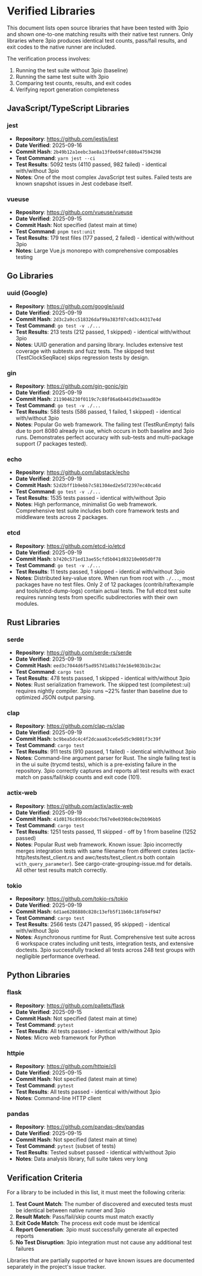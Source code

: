 # Verified Libraries

This document lists open source libraries that have been tested with 3pio and shown one-to-one matching results with their native test runners. Only libraries where 3pio produces identical test counts, pass/fail results, and exit codes to the native runner are included.

The verification process involves:
1. Running the test suite without 3pio (baseline)
2. Running the same test suite with 3pio
3. Comparing test counts, results, and exit codes
4. Verifying report generation completeness

## JavaScript/TypeScript Libraries

### jest
- **Repository**: https://github.com/jestjs/jest
- **Date Verified**: 2025-09-16
- **Commit Hash**: `2b49b12a1eebc3ae8a13f0e694fc880a47594298`
- **Test Command**: `yarn jest --ci`
- **Test Results**: 5092 tests (4110 passed, 982 failed) - identical with/without 3pio
- **Notes**: One of the most complex JavaScript test suites. Failed tests are known snapshot issues in Jest codebase itself.

### vueuse
- **Repository**: https://github.com/vueuse/vueuse
- **Date Verified**: 2025-09-15
- **Commit Hash**: Not specified (latest main at time)
- **Test Command**: `pnpm test:unit`
- **Test Results**: 179 test files (177 passed, 2 failed) - identical with/without 3pio
- **Notes**: Large Vue.js monorepo with comprehensive composables testing

## Go Libraries

### uuid (Google)
- **Repository**: https://github.com/google/uuid
- **Date Verified**: 2025-09-19
- **Commit Hash**: `2d3c2a9cc518326daf99a383f07c4d3c44317e4d`
- **Test Command**: `go test -v ./...`
- **Test Results**: 213 tests (212 passed, 1 skipped) - identical with/without 3pio
- **Notes**: UUID generation and parsing library. Includes extensive test coverage with subtests and fuzz tests. The skipped test (TestClockSeqRace) skips regression tests by design.

### gin
- **Repository**: https://github.com/gin-gonic/gin
- **Date Verified**: 2025-09-19
- **Commit Hash**: `2119046230f0119c7c88f86a6b441d9d3aaad03e`
- **Test Command**: `go test -v ./...`
- **Test Results**: 588 tests (586 passed, 1 failed, 1 skipped) - identical with/without 3pio
- **Notes**: Popular Go web framework. The failing test (TestRunEmpty) fails due to port 8080 already in use, which occurs in both baseline and 3pio runs. Demonstrates perfect accuracy with sub-tests and multi-package support (7 packages tested).

### echo
- **Repository**: https://github.com/labstack/echo
- **Date Verified**: 2025-09-19
- **Commit Hash**: `52d2bff1b9ebb7c581304ed2e5d72397ec40ca6d`
- **Test Command**: `go test -v ./...`
- **Test Results**: 1535 tests passed - identical with/without 3pio
- **Notes**: High performance, minimalist Go web framework. Comprehensive test suite includes both core framework tests and middleware tests across 2 packages.

### etcd
- **Repository**: https://github.com/etcd-io/etcd
- **Date Verified**: 2025-09-19
- **Commit Hash**: `b7420c571ed13ae55cfd5b041d83210e005d0f78`
- **Test Command**: `go test -v ./...`
- **Test Results**: 11 tests passed, 1 skipped - identical with/without 3pio
- **Notes**: Distributed key-value store. When run from root with `./...`, most packages have no test files. Only 2 of 12 packages (contrib/raftexample and tools/etcd-dump-logs) contain actual tests. The full etcd test suite requires running tests from specific subdirectories with their own modules.

## Rust Libraries

### serde
- **Repository**: https://github.com/serde-rs/serde
- **Date Verified**: 2025-09-19
- **Commit Hash**: `eed3c7044d6f5ad957d1a8b17de16e983b1bc2ac`
- **Test Command**: `cargo test`
- **Test Results**: 478 tests passed, 1 skipped - identical with/without 3pio
- **Notes**: Rust serialization framework. The skipped test (compiletest::ui) requires nightly compiler. 3pio runs ~22% faster than baseline due to optimized JSON output parsing.

### clap
- **Repository**: https://github.com/clap-rs/clap
- **Date Verified**: 2025-09-19
- **Commit Hash**: `bc9bea5dc4c4f2dcaaa63ce6e5d5c9d801f3c39f`
- **Test Command**: `cargo test`
- **Test Results**: 911 tests (910 passed, 1 failed) - identical with/without 3pio
- **Notes**: Command-line argument parser for Rust. The single failing test is in the ui suite (trycmd tests), which is a pre-existing failure in the repository. 3pio correctly captures and reports all test results with exact match on pass/fail/skip counts and exit code (101).

### actix-web
- **Repository**: https://github.com/actix/actix-web
- **Date Verified**: 2025-09-19
- **Commit Hash**: `41d0176c895dcebdc7b67e0e039b8c0e2bb96bb5`
- **Test Command**: `cargo test`
- **Test Results**: 1251 tests passed, 11 skipped - off by 1 from baseline (1252 passed)
- **Notes**: Popular Rust web framework. Known issue: 3pio incorrectly merges integration tests with same filename from different crates (actix-http/tests/test_client.rs and awc/tests/test_client.rs both contain `with_query_parameter`). See cargo-crate-grouping-issue.md for details. All other test results match correctly.

### tokio
- **Repository**: https://github.com/tokio-rs/tokio
- **Date Verified**: 2025-09-19
- **Commit Hash**: `6d1ae6286880c828c13efb5f11b60c18fb94f947`
- **Test Command**: `cargo test`
- **Test Results**: 2566 tests (2471 passed, 95 skipped) - identical with/without 3pio
- **Notes**: Asynchronous runtime for Rust. Comprehensive test suite across 6 workspace crates including unit tests, integration tests, and extensive doctests. 3pio successfully tracked all tests across 248 test groups with negligible performance overhead.

## Python Libraries

### flask
- **Repository**: https://github.com/pallets/flask
- **Date Verified**: 2025-09-15
- **Commit Hash**: Not specified (latest main at time)
- **Test Command**: `pytest`
- **Test Results**: All tests passed - identical with/without 3pio
- **Notes**: Micro web framework for Python

### httpie
- **Repository**: https://github.com/httpie/cli
- **Date Verified**: 2025-09-15
- **Commit Hash**: Not specified (latest main at time)
- **Test Command**: `pytest`
- **Test Results**: All tests passed - identical with/without 3pio
- **Notes**: Command-line HTTP client

### pandas
- **Repository**: https://github.com/pandas-dev/pandas
- **Date Verified**: 2025-09-15
- **Commit Hash**: Not specified (latest main at time)
- **Test Command**: `pytest` (subset of tests)
- **Test Results**: Tested subset passed - identical with/without 3pio
- **Notes**: Data analysis library, full suite takes very long

## Verification Criteria

For a library to be included in this list, it must meet the following criteria:

1. **Test Count Match**: The number of discovered and executed tests must be identical between native runner and 3pio
2. **Result Match**: Pass/fail/skip counts must match exactly
3. **Exit Code Match**: The process exit code must be identical
4. **Report Generation**: 3pio must successfully generate all expected reports
5. **No Test Disruption**: 3pio integration must not cause any additional test failures

Libraries that are partially supported or have known issues are documented separately in the project's issue tracker.
